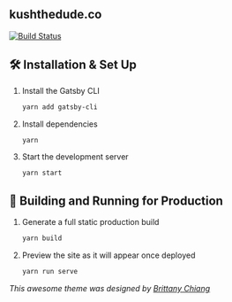 ## kushthedude.co

[![Build Status](https://travis-ci.com/kushthedude/kushthedude.co.svg?token=dJyNxXgHH7ArQtKQEcyy&branch=master)](https://travis-ci.com/kushthedude/kushthedude.co)

## 🛠 Installation & Set Up

1. Install the Gatsby CLI

   ```sh
   yarn add gatsby-cli
   ```

2. Install dependencies

   ```sh
   yarn
   ```

3. Start the development server

   ```sh
   yarn start
   ```

## 🚀 Building and Running for Production

1. Generate a full static production build

   ```sh
   yarn build
   ```

1. Preview the site as it will appear once deployed

   ```sh
   yarn run serve
   ```

_This awesome theme was designed by [Brittany Chiang](https://github.com/bchiang7)_
